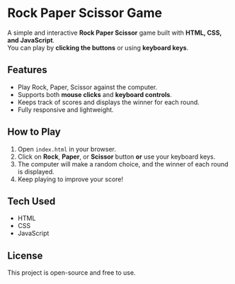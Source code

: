 # Rock Paper Scissor Game

A simple and interactive **Rock Paper Scissor** game built with **HTML, CSS, and JavaScript**.  
You can play by **clicking the buttons** or using **keyboard keys**.

## Features

- Play Rock, Paper, Scissor against the computer.
- Supports both **mouse clicks** and **keyboard controls**.
- Keeps track of scores and displays the winner for each round.
- Fully responsive and lightweight.

## How to Play

1. Open `index.html` in your browser.
2. Click on **Rock**, **Paper**, or **Scissor** button **or** use your keyboard keys.
3. The computer will make a random choice, and the winner of each round is displayed.
4. Keep playing to improve your score!

## Tech Used

- HTML  
- CSS  
- JavaScript  

## License

This project is open-source and free to use.  


